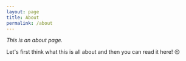 ```yaml
---
layout: page
title: About
permalink: /about
---
```


_This is an about page._

Let's first think what this is all about and then you can read it here! 😍
